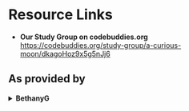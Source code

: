 # Resource Links
* **Our Study Group on codebuddies.org**  
https://codebuddies.org/study-group/a-curious-moon/dkagoHoz9x5g5nJj6
## As provided by

<details><summary><b>BethanyG</b></summary>
<p>

* Regarding the book
  * A less than five minute video by the author on what this book is about  
    https://vimeo.com/247734637
  * where you can purchase the book
    https://bigmachine.io/products/a-curious-moon
  * code from the book  
  https://github.com/red-4/curious-moon

</p>
</details>
